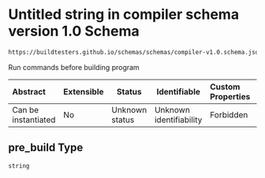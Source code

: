 # Untitled string in compiler schema version 1.0 Schema

```txt
https://buildtesters.github.io/schemas/schemas/compiler-v1.0.schema.json#/properties/pre_build
```

Run commands before building program


| Abstract            | Extensible | Status         | Identifiable            | Custom Properties | Additional Properties | Access Restrictions | Defined In                                                                             |
| :------------------ | ---------- | -------------- | ----------------------- | :---------------- | --------------------- | ------------------- | -------------------------------------------------------------------------------------- |
| Can be instantiated | No         | Unknown status | Unknown identifiability | Forbidden         | Allowed               | none                | [compiler-v1.0.schema.json\*](../out/compiler-v1.0.schema.json "open original schema") |

## pre_build Type

`string`
